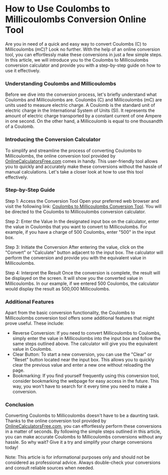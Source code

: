 How to Use Coulombs to Millicoulombs Conversion Online Tool
===========================================================

Are you in need of a quick and easy way to convert Coulombs (C) to Millicoulombs (mC)? Look no further. With the help of an online conversion tool, you can effortlessly make these conversions in just a few simple steps. In this article, we will introduce you to the Coulombs to Millicoulombs conversion calculator and provide you with a step-by-step guide on how to use it effectively.

### Understanding Coulombs and Millicoulombs

Before we dive into the conversion process, let's briefly understand what Coulombs and Millicoulombs are. Coulombs (C) and Millicoulombs (mC) are units used to measure electric charge. A Coulomb is the standard unit of electric charge in the International System of Units (SI). It represents the amount of electric charge transported by a constant current of one Ampere in one second. On the other hand, a Millicoulomb is equal to one thousandth of a Coulomb.

### Introducing the Conversion Calculator

To simplify and streamline the process of converting Coulombs to Millicoulombs, the online conversion tool provided by [OnlineCalculatorsFree.com](http://OnlineCalculatorsFree.com) comes in handy. This user-friendly tool allows you to quickly and accurately make these conversions without the hassle of manual calculations. Let's take a closer look at how to use this tool effectively.

### Step-by-Step Guide

Step 1: Access the Conversion Tool Open your preferred web browser and visit the following link: [Coulombs to Millicoulombs Conversion Tool](https://www.onlinecalculatorsfree.com/convert/coulomb-to-millicoulomb.html). You will be directed to the Coulombs to Millicoulombs conversion calculator.

Step 2: Enter the Value In the designated input box on the calculator, enter the value in Coulombs that you want to convert to Millicoulombs. For example, if you have a charge of 500 Coulombs, enter "500" in the input box.

Step 3: Initiate the Conversion After entering the value, click on the "Convert" or "Calculate" button adjacent to the input box. The calculator will perform the conversion and provide you with the equivalent value in Millicoulombs.

Step 4: Interpret the Result Once the conversion is complete, the result will be displayed on the screen. It will show you the converted value in Millicoulombs. In our example, if we entered 500 Coulombs, the calculator would display the result as 500,000 Millicoulombs.

### Additional Features

Apart from the basic conversion functionality, the Coulombs to Millicoulombs conversion tool offers some additional features that might prove useful. These include:

- Reverse Conversion: If you need to convert Millicoulombs to Coulombs, simply enter the value in Millicoulombs into the input box and follow the same steps outlined above. The calculator will give you the equivalent value in Coulombs.
- Clear Button: To start a new conversion, you can use the "Clear" or "Reset" button located near the input box. This allows you to quickly clear the previous value and enter a new one without reloading the page.
- Bookmarking: If you find yourself frequently using this conversion tool, consider bookmarking the webpage for easy access in the future. This way, you won't have to search for it every time you need to make a conversion.

### Conclusion

Converting Coulombs to Millicoulombs doesn't have to be a daunting task. Thanks to the online conversion tool provided by [OnlineCalculatorsFree.com](http://OnlineCalculatorsFree.com), you can effortlessly perform these conversions in a matter of seconds. By following the simple steps outlined in this article, you can make accurate Coulombs to Millicoulombs conversions without any hassle. So why wait? Give it a try and simplify your charge conversions today!

Note: This article is for informational purposes only and should not be considered as professional advice. Always double-check your conversions and consult reliable sources when needed.